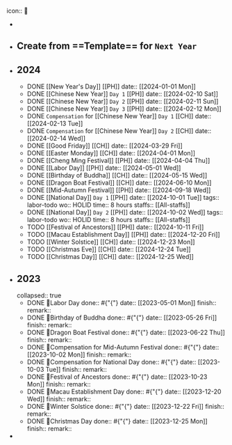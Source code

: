 icon:: 🔆

-
- ## Create from ==Template== for `Next Year`
- ## 2024
	- DONE [[New Year's Day]] [[PH]]
	  date:: [[2024-01-01 Mon]]
	- DONE [[Chinese New Year]] `Day 1` [[PH]] 
	  date:: [[2024-02-10 Sat]]
	- DONE [[Chinese New Year]] `Day 2` [[PH]] 
	  date:: [[2024-02-11 Sun]]
	- DONE [[Chinese New Year]] `Day 3` [[PH]] 
	  date:: [[2024-02-12 Mon]]
	- DONE `Compensation` for [[Chinese New Year]] `Day 1` [[CH]]
	  date:: [[2024-02-13 Tue]]
	- DONE `Compensation` for [[Chinese New Year]] `Day 2` [[CH]]
	  date:: [[2024-02-14 Wed]]
	- DONE [[Good Friday]] [[CH]]
	  date:: [[2024-03-29 Fri]]
	- DONE [[Easter Monday]] [[CH]]
	  date:: [[2024-04-01 Mon]]
	- DONE [[Cheng Ming Festival]] [[PH]]
	  date:: [[2024-04-04 Thu]]
	- DONE [[Labor Day]] [[PH]]
	  date:: [[2024-05-01 Wed]]
	- DONE [[Birthday of Buddha]] [[CH]]
	  date:: [[2024-05-15 Wed]]
	- DONE [[Dragon Boat Festival]] [[CH]]
	  date:: [[2024-06-10 Mon]]
	- DONE [[Mid-Autumn Festival]] [[PH]]
	  date:: [[2024-09-18 Wed]]
	- DONE [[National Day]] `Day 1` [[PH]]
	  date:: [[2024-10-01 Tue]]
	  tags:: labor-todo
	  wo:: HOLID
	  time:: 8 hours
	  staffs:: [[All-staffs]]
	- DONE [[National Day]] `Day 2` [[PH]]
	  date:: [[2024-10-02 Wed]]
	  tags:: labor-todo
	  wo:: HOLID
	  time:: 8 hours
	  staffs:: [[All-staffs]]
	- TODO [[Festival of Ancestors]] [[PH]]
	  date:: [[2024-10-11 Fri]]
	- TODO [[Macau Establishment Day]] [[PH]]
	  date:: [[2024-12-20 Fri]]
	- TODO [[Winter Solstice]] [[CH]]
	  date:: [[2024-12-23 Mon]]
	- TODO [[Christmas Eve]] [[CH]]
	  date:: [[2024-12-24 Tue]]
	- TODO [[Christmas Day]] [[CH]]
	  date:: [[2024-12-25 Wed]]
- ## 2023
  collapsed:: true
	- DONE 🔆Labor Day
	  done:: #{"{"}
	  date:: [[2023-05-01 Mon]] 
	  finish::
	  remark::
	- DONE 🔆Birthday of Buddha
	  done:: #{"{"}
	  date:: [[2023-05-26 Fri]] 
	  finish::
	  remark::
	- DONE 🔆Dragon Boat Festival
	  done:: #{"{"}
	  date:: [[2023-06-22 Thu]] 
	  finish::
	  remark::
	- DONE 🔆Compensation for Mid-Autumn Festival
	  done:: #{"{"}
	  date:: [[2023-10-02 Mon]]
	  finish::
	  remark::
	- DONE 🔆Compensation for National Day
	  done:: #{"{"}
	  date:: [[2023-10-03 Tue]]
	  finish::
	  remark::
	- DONE 🔆Festival of Ancestors
	  done:: #{"{"}
	  date:: [[2023-10-23 Mon]]
	  finish::
	  remark::
	- DONE 🔆Macau Establishment Day
	  done:: #{"{"}
	  date:: [[2023-12-20 Wed]]
	  finish::
	  remark::
	- DONE 🔆Winter Solstice
	  done:: #{"{"}
	  date:: [[2023-12-22 Fri]]
	  finish::
	  remark::
	- DONE 🔆Christmas Day
	  done:: #{"{"}
	  date:: [[2023-12-25 Mon]]
	  finish::
	  remark::
-